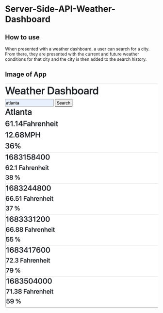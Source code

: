 # Server-Side-API-Weather-Dashboard

## How to use
When presented with a weather dashboard, a user can search for a city. From there, they are presented with the current and future weather conditions for that city and the city is then added to the search history. 

## Image of App
![test content](./images/Screenshot.png)